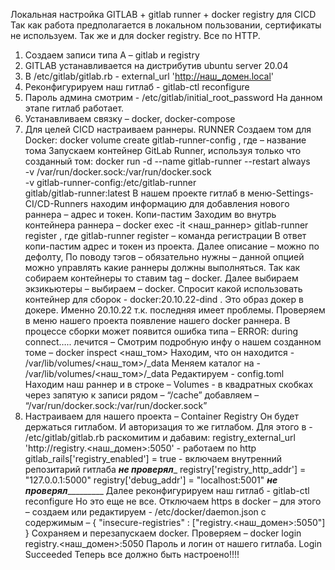 Локальная настройка GITLAB + gitlab runner + docker registry для CICD
Так как работа предполагается в локальном пользовании, сертификаты не используем.
Так же и для docker registry. Все по HTTP.
1. Создаем записи типа A – gitlab и registry
2. GITLAB устанавливается на дистрибутив ubuntu server 20.04
3. В  /etc/gitlab/gitlab.rb - external_url 'http://наш_домен.local'
4. Реконфигурируем наш гитлаб -  gitlab-ctl reconfigure
5. Пароль админа смотрим - /etc/gitlab/initial_root_password
На данном этапе гитлаб работает. 
6. Устанавливаем связку – docker, docker-compose
7. Для целей CICD настраиваем раннеры.  RUNNER
Создаем том для Docker:
docker volume create gitlab-runner-config , где <gitlab-runner-config> – название тома
Запускаем контейнер GitLab Runner, используя только что созданный том:
docker run -d --name gitlab-runner --restart always \
    -v /var/run/docker.sock:/var/run/docker.sock \
    -v gitlab-runner-config:/etc/gitlab-runner \
    gitlab/gitlab-runner:latest
В нашем проекте гитлаб в меню-Settings-CI/CD-Runners находим информацию для добавления нового раннера – адрес и токен. Копи-пастим
Заходим во внутрь контейнера раннера – 
docker exec -it <наш_раннер> gitlab-runner register , где gitlab-runner register – команда регистрации
В ответ копи-пастим адрес и токен из проекта. Далее описание – можно по дефолту, 
По поводу тэгов – обязательно нужны – данной опцией можно управлять какие раннеры должны выполняться. Так как собираем контейнеры то ставим tag – docker.
Далее выбираем экзикьютеры – выбираем – docker. Спросит какой использовать контейнер 
для сборок - docker:20.10.22-dind .  Это образ докер в докере. Именно   20.10.22 т.к. последняя имеет проблемы.
Проверяем в меню нашего проекта появление нашего docker раннера.
В процессе сборки может появится ошибка типа – ERROR: during connect…..
лечится – 
Смотрим подробную инфу о нашем созданном томе –
docker inspect <наш_том>
Находим, что он находится - /var/lib/volumes/<наш_том>/_data
Меняем каталог на -  /var/lib/volumes/<наш_том>/_data
Редактируем -  config.toml  
Находим наш раннер и в строке – Volumes - в квадратных скобках через запятую к записи рядом – “/cache” добавляем – “/var/run/docker.sock:/var/run/docker.sock”
8. Настраиваем для нашего проекта – Container Registry
Он будет держаться гитлабом. И авторизация то же гитлабом. Для этого в - /etc/gitlab/gitlab.rb
раскомитим и дабавим:
registry_external_url 'http://registry.<наш_домен>:5050'   - работаем по http
gitlab_rails['registry_enabled'] = true    -  включаем внутренний репозитарий гитлаба
_________не проверял__________
registry['registry_http_addr'] = "127.0.0.1:5000"
registry['debug_addr'] = "localhost:5001"
_______не проверял________________
Далее реконфигурируем наш гитлаб -  gitlab-ctl reconfigure
Но это еще не все. Отключаем https в  docker – для этого –
создаем или редактируем - /etc/docker/daemon.json с содержимым – 
{
  "insecure-registries" : ["registry.<наш_домен>:5050"]
} 
Сохраняем и перезапускаем docker.
Проверяем –    docker login  registry.<наш_домен>:5050
Пароль и логин от нашего гитлаба.  Login Succeeded
Теперь все должно быть настроено!!!!







 


